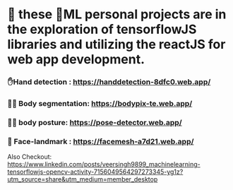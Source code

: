 # 🚀 these 🧠ML personal projects are in the exploration of tensorflowJS libraries and utilizing the reactJS for web app development.

### ✋Hand detection : https://handdetection-8dfc0.web.app/
### 🕵️‍♂️ Body segmentation: https://bodypix-te.web.app/
### 🕵️‍♀️ body posture: https://pose-detector.web.app/
### 🙂 Face-landmark : https://facemesh-a7d21.web.app/

Also Checkout: <br>
https://www.linkedin.com/posts/veersingh9899_machinelearning-tensorflowjs-opencv-activity-7156049564297273345-yg1z?utm_source=share&utm_medium=member_desktop
<br>

